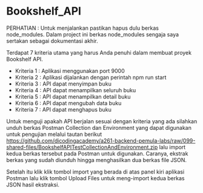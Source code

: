 # Bookshelf_API

PERHATIAN : Untuk menjalankan pastikan hapus dulu berkas node_modules. Dalam project ini berkas node_modules sengaja saya sertakan sebagai dokumentasi akhir.

Terdapat 7 kriteria utama yang harus Anda penuhi dalam membuat proyek Bookshelf API.
- Kriteria 1 : Aplikasi menggunakan port 9000
- Kriteria 2 : Aplikasi dijalankan dengan perintah npm run start
- Kriteria 3 : API dapat menyimpan buku 
- Kriteria 4 : API dapat menampilkan seluruh buku
- Kriteria 5 : API dapat menampilkan detail buku
- Kriteria 6 : API dapat mengubah data buku
- Kriteria 7 : API dapat menghapus buku

Untuk menguji apakah API berjalan sesuai dengan kriteria yang ada silahkan unduh berkas Postman Collection dan Environment yang dapat digunakan untuk pengujian melalui tautan berikut https://github.com/dicodingacademy/a261-backend-pemula-labs/raw/099-shared-files/BookshelfAPITestCollectionAndEnvironment.zip lalu import kedua berkas tersebut pada Postman untuk digunakan. Caranya, ekstrak berkas yang sudah diunduh hingga menghasilkan dua berkas file JSON.

Setelah itu klik klik tombol import yang berada di atas panel kiri aplikasi Postman lalu klik tombol Upload Files untuk meng-import kedua berkas JSON hasil ekstraksi.

